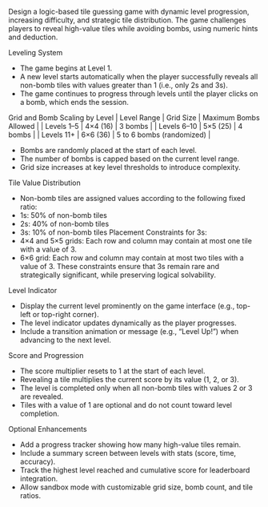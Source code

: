 Design a logic-based tile guessing game with dynamic level progression, increasing difficulty, and strategic tile distribution. The game challenges players to reveal high-value tiles while avoiding bombs, using numeric hints and deduction.

Leveling System
- The game begins at Level 1.
- A new level starts automatically when the player successfully reveals all non-bomb tiles with values greater than 1 (i.e., only 2s and 3s).
- The game continues to progress through levels until the player clicks on a bomb, which ends the session.

Grid and Bomb Scaling by Level
| Level Range | Grid Size | Maximum Bombs Allowed | 
| Levels 1–5 | 4×4 (16) | 3 bombs | 
| Levels 6–10 | 5×5 (25) | 4 bombs | 
| Levels 11+ | 6×6 (36) | 5 to 6 bombs (randomized) | 


- Bombs are randomly placed at the start of each level.
- The number of bombs is capped based on the current level range.
- Grid size increases at key level thresholds to introduce complexity.

Tile Value Distribution
- Non-bomb tiles are assigned values according to the following fixed ratio:
- 1s: 50% of non-bomb tiles
- 2s: 40% of non-bomb tiles
- 3s: 10% of non-bomb tiles
Placement Constraints for 3s:
- 4×4 and 5×5 grids: Each row and column may contain at most one tile with a value of 3.
- 6×6 grid: Each row and column may contain at most two tiles with a value of 3.
These constraints ensure that 3s remain rare and strategically significant, while preserving logical solvability.

Level Indicator
- Display the current level prominently on the game interface (e.g., top-left or top-right corner).
- The level indicator updates dynamically as the player progresses.
- Include a transition animation or message (e.g., “Level Up!”) when advancing to the next level.

Score and Progression
- The score multiplier resets to 1 at the start of each level.
- Revealing a tile multiplies the current score by its value (1, 2, or 3).
- The level is completed only when all non-bomb tiles with values 2 or 3 are revealed.
- Tiles with a value of 1 are optional and do not count toward level completion.

Optional Enhancements
- Add a progress tracker showing how many high-value tiles remain.
- Include a summary screen between levels with stats (score, time, accuracy).
- Track the highest level reached and cumulative score for leaderboard integration.
- Allow sandbox mode with customizable grid size, bomb count, and tile ratios.
